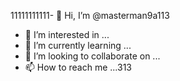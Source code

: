 11111111111- 👋 Hi, I’m @masterman9a113
- 👀 I’m interested in ...
- 🌱 I’m currently learning ...
- 💞️ I’m looking to collaborate on ...
- 📫 How to reach me ...313

<!---
masterman9a113/masterman9a113 is a ✨ special ✨ repository because its `README.md` (this file) appears on your GitHub profile.
You can click the Preview link to take a look at your changes.
--->
